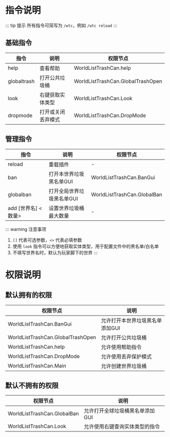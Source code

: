 # 指令说明

::: tip 提示
所有指令可简写为 `/wtc`，例如 `/wtc reload`
:::

## 基础指令

| 指令          | 说明        | 权限节点                       |
| ----------- | --------- | -------------------------- |
| help        | 查看帮助      | WorldListTrashCan.help       |
| globaltrash | 打开公共垃圾桶   | WorldListTrashCan.GlobalTrashOpen |
| look        | 右键获取实体类型  | WorldListTrashCan.Look     |
| dropmode    | 打开或关闭丢弃模式 | WorldListTrashCan.DropMode |

## 管理指令

| 指令             | 说明             | 权限节点                        |
| -------------- | -------------- | --------------------------- |
| reload         | 重载插件           | -                           |
| ban            | 打开本世界垃圾黑名单GUI  | WorldListTrashCan.BanGui     |
| globalban      | 打开全局世界垃圾黑名单GUI | WorldListTrashCan.GlobalBan |
| add [世界名] <数量> | 设置世界垃圾桶最大数量    | -                           |

::: warning 注意事项

1. `[]` 代表可选参数，`<>` 代表必填参数
2. 使用 `look` 指令可以方便地获取实体类型，用于配置文件中的黑名单/白名单
3. 不填写世界名时，默认为玩家脚下的世界
   :::

# 权限说明

## 默认拥有的权限

| 权限节点                        | 说明                |
| --------------------------- | ----------------- |
| WorldListTrashCan.BanGui      | 允许打开本世界垃圾黑名单添加GUI |
| WorldListTrashCan.GlobalTrashOpen | 允许打开公共垃圾桶 |
| WorldListTrashCan.help        | 允许使用帮助指令 |
| WorldListTrashCan.DropMode    | 允许使用丢弃保护模式 |
| WorldListTrashCan.Main        | 允许创建世界垃圾桶 |

## 默认不拥有的权限

| 权限节点                        | 说明                |
| --------------------------- | ----------------- |
| WorldListTrashCan.GlobalBan | 允许打开全球垃圾桶黑名单添加GUI |
| WorldListTrashCan.Look      | 允许使用右键查询实体类型的指令 |